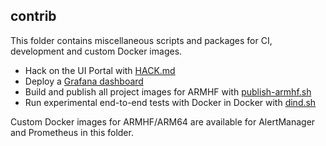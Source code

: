 ## contrib

This folder contains miscellaneous scripts and packages for CI, development and custom Docker images.

* Hack on the UI Portal with [HACK.md](./HACK.md)
* Deploy a [Grafana dashboard](./grafana.json)
* Build and publish all project images for ARMHF with [publish-armhf.sh](./publish-armhf.sh)
* Run experimental end-to-end tests with Docker in Docker with [dind.sh](./dind.sh)

Custom Docker images for ARMHF/ARM64 are available for AlertManager and Prometheus in this folder.
